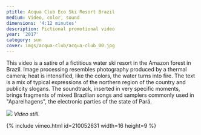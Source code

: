 ```yaml
---
ptitle: Acqua Club Eco Ski Resort Brazil
medium: Video, color, sound
dimensions: '4:12 minutes'
description: Fictional promotional video
year: '2017'
category: sun
cover: imgs/acqua-club/acqua-club_00.jpg
---
```

This video is a satire of a fictitious water ski resort in the Amazon forest in Brazil. Image processing resembles photography produced by a thermal camera; heat is intensified, like the colors, the water turns into fire. The text is a mix of typical expressions of the northern region of the country and publicity slogans. The soundtrack, inserted in very specific moments, brings fragments of mixed Brazilian songs and samplers commonly used in "Aparelhagens", the electronic parties of the state of Pará.

![]({{site.baseurl}}/imgs/acqua-club/acqua-club_01.jpg)
_Video still._

{% include vimeo.html id=210052631 width=16 height=9 %}
